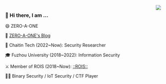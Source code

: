 <img align="right" src="https://github-readme-stats.vercel.app/api?username=ZERO-A-ONE&show_icons=true&icon_color=0366d6&bg_color=ffffff&hide_title=true" />

### 👋 Hi there, I am ...

😄 ZERO-A-ONE 

📕 [ZERO-A-ONE's Blog](https://www.anquanke.com/member.html?memberId=143126)

🏢 Chaitin Tech (2022~Now): Security Researcher 

🎓 Fuzhou University (2018~2022): Information Security 

⚔️ Member of ROIS (2018~Now): [::ROIS::](https://rois.io/)

🧑‍💻 Binary Security / IoT Security  / CTF Player

